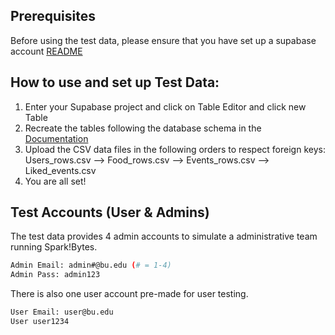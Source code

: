## Prerequisites

Before using the test data, please ensure that you have set up a supabase account [README](../BUCS391S1-Team-Ditto-SparkBytes/README.md)

## How to use and set up Test Data:

1. Enter your Supabase project and click on Table Editor and click new Table
2. Recreate the tables following the database schema in the [Documentation](../BUCS391S1-Team-Ditto-SparkBytes/Documentation.pdf)
3. Upload the CSV data files in the following orders to respect foreign keys: Users_rows.csv --> Food_rows.csv --> Events_rows.csv --> Liked_events.csv
4. You are all set!

## Test Accounts (User & Admins)

The test data provides 4 admin accounts to simulate a administrative team running Spark!Bytes. 

```bash
Admin Email: admin#@bu.edu (# = 1-4)
Admin Pass: admin123
```

There is also one user account pre-made for user testing. 

```bash
User Email: user@bu.edu
User user1234
```
